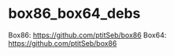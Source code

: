 # box86_box64_debs

Box86: https://github.com/ptitSeb/box86
Box64: https://github.com/ptitSeb/box86
